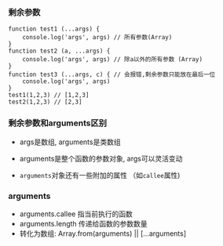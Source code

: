 ### 剩余参数

```
function test1 (...args) {
	console.log('args', args) // 所有参数(Array)
}
function test2 (a, ...args) {
	console.log('args', args) // 除a以外的所有参数 (Array)
}
function test3 (...args, c) { // 会报错,剩余参数只能放在最后一位
	console.log('args', args)
}
test1(1,2,3) // [1,2,3] 
test2(1,2,3) // [2,3] 
```

### 剩余参数和arguments区别

* args是数组, arguments是类数组
* arguments是整个函数的参数对象, args可以灵活变动

* `arguments`对象还有一些附加的属性 （如`callee`属性)

### arguments

* arguments.callee 指当前执行的函数
* arguments.length 传递给函数的参数数量
* 转化为数组: Array.from(arguments) || [...arguments]